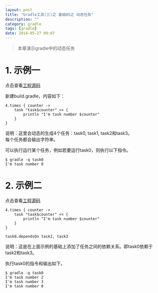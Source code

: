 ```yaml
---
layout: post
title: "Gradle工具(三)之 基础05之 动态任务"
description: ""
category: gradle
tags: [gradle]
date: 2014-05-27 09:07
---
```


> 本章演示gradle中的动态任务


# 1. 示例一

点击查看[工程源码](https://github.com/wangkuiwu/gradle_demos/blob/master/basic/06_dynamic_task/build.gradle)

新建build.gradle，内容如下：

    4.times { counter ->
        task "task$counter" << {
            println "I'm task number $counter"
        }
    }

说明：这里会动态的生成4个任务：task0, task1, task2和task3。  
每个任务都会输出字符串。

可以执行运行某个任务，例如若要运行task0，则执行以下指令。

    $ gradle -q task0
    I'm task number 0


# 2. 示例二

点击查看[工程源码](https://github.com/wangkuiwu/gradle_demos/blob/master/basic/07_depends_and_dynamic_task/build.gradle)

    4.times { counter ->
        task "task$counter" << {
            println "I'm task number $counter"
        }
    }

    task0.dependsOn task2, task3

说明：这是在上面示例的基础上添加了任务之间的依赖关系。即task0依赖于task2和task3。

执行task0的指令和输出如下。

    $ gradle -q task0
    I'm task number 2
    I'm task number 3
    I'm task number 0
